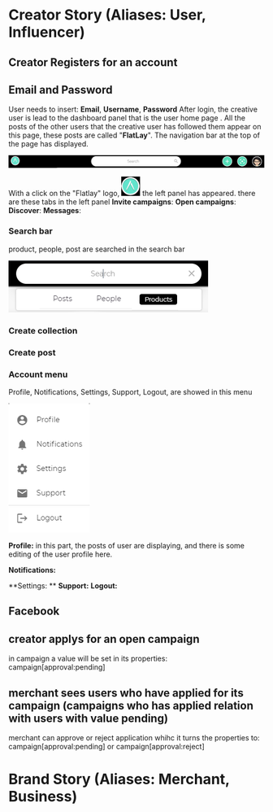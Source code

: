 <!-- TITLE: Flatlay User Story -->
<!-- SUBTITLE: A quick summary of Flatlay User Story -->

# Creator Story (Aliases: User, Influencer)
## Creator Registers for an account
## Email and Password
User needs to insert: **Email**, **Username**, **Password**
After login, the creative user is lead to the dashboard panel that is the user home page .
All the posts of the other users that the creative user has followed them appear on this page, these posts are called "**FlatLay**".
The navigation bar at the top of the page has displayed.

![Screenshot 154](/uploads/screenshot-154.png "Screenshot 154")

With a click on the "Flatlay" logo, ![11](/uploads/11.png "11") the left panel has appeared.
there are these tabs in the left panel
**Invite campaigns**:
**Open campaigns**:
**Discover**:
**Messages**:

### Search bar

product, people, post are searched in the search bar 

![Screenshot 159](/uploads/screenshot-159.png "Screenshot 159")

### Create collection

### Create post

### Account menu
Profile, Notifications, Settings, Support, Logout,  are showed in this menu

![Screenshot 160](/uploads/screenshot-160.png "Screenshot 160")

**Profile:** 
in this part, the posts of user are displaying, and there is some editing of the user profile here.

**Notifications:** 

**Settings: **
**Support:**
**Logout:**
## Facebook


## creator applys for an open campaign
in campaign a value will be set in its properties:
campaign[approval:pending]

## merchant sees users who have applied for its campaign (campaigns who has applied relation with users with value pending)
merchant can approve or reject application whihc it turns the properties to:
campaign[approval:pending] or campaign[approval:reject]



# Brand Story (Aliases: Merchant, Business)

